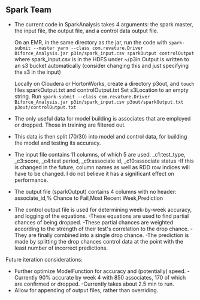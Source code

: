 ## Spark Team
* The current code in SparkAnalysis takes 4 arguments:
  the spark master, the input file, the output file, and a control data output file.
  
  
  On an EMR, in the same directory as the jar, run the code with
  `spark-submit --master yarn --class com.revature.Driver Biforce_Analysis.jar p3in/spark_input.csv sparkOutput controlOutput`
  where spark_input.csv is in the HDFS under ~/p3in
  Output is written to an s3 bucket automatically (consider changing this and just specifying the s3 in the input)
  
  Locally on Cloudera or HortonWorks, create a directory p3out, and `touch` files sparkOutput.txt and controlOutput.txt
  Set s3Location to an empty string.
  Run `spark-submit --class com.revature.Driver Biforce_Analysis.jar p3in/spark_input.csv p3out/sparkOutput.txt p3out/controlOutput.txt`
  
  
* The only useful data for model building is associates that are employed or dropped. Those in training are filtered out.
* This data is then split (70/30) into model and control data, for building the model and testing its accuracy.

* The input file contains 11 columns, of which 5 are used. _c1:test_type, _c3:score, _c4:test period, _c9:associate id, _c10:associate status
-If this is changed in the future, column names as well as RDD row indices will have to be changed. I do not believe it has a significant effect on performance.
* The output file (sparkOutput) contains 4 columns with no header: associate_id,% Chance to Fail,Most Recent Week,Prediction
* The control output file is used for determining week-by-week accuracy, and logging of the equations.
-These equations are used to find partial chances of being dropped.
-These partial chances are weighted according to the strength of their test's correlation to the drop chance.
-They are finally combined into a single drop chance.
-The prediction is made by splitting the drop chances control data at the point with the least number of incorrect predictions.

Future iteration considerations:
- Further optimize ModelFunction for accuracy and (potentially) speed. 
-Currently 90% accurate by week 4 with 850 associates, 170 of which are confirmed or dropped.
-Currently takes about 2.5 min to run.
- Allow for appending of output files, rather than overriding.